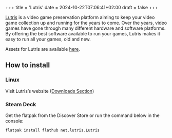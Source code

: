 +++
title = 'Lutris'
date = 2024-10-22T07:06:41+02:00
draft = false
+++

[Lutris](https://lutris.net/) is a video game preservation platform aiming to keep your video game collection up and running for the years to come.
Over the years, video games have gone through many different hardware and software platforms. By offering the best software available to run your games, Lutris makes it easy to run all your games, old and new.

Assets for Lutris are available [here](https://www.steamgriddb.com/game/5267809).

## How to install

### Linux

Visit Lutris’s website ([Downloads Section](https://lutris.net/downloads))

### Steam Deck

Get the flatpak from the Discover Store or run the command below in the console:

```
flatpak install flathub net.lutris.Lutris
```

